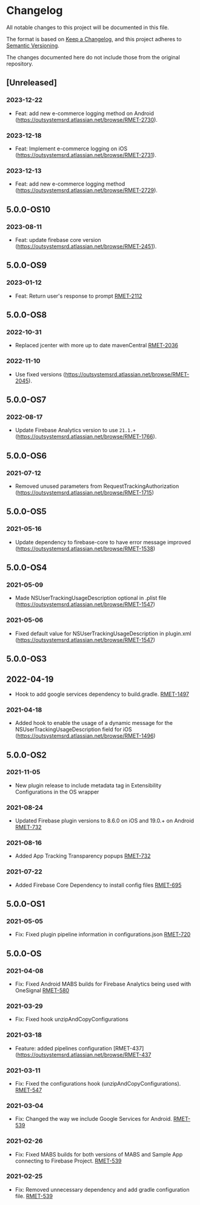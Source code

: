 # Changelog
All notable changes to this project will be documented in this file.

The format is based on [Keep a Changelog](https://keepachangelog.com/en/1.0.0/),
and this project adheres to [Semantic Versioning](https://semver.org/spec/v2.0.0.html).

The changes documented here do not include those from the original repository.

## [Unreleased]

### 2023-12-22
- Feat: add new e-commerce logging method on Android (https://outsystemsrd.atlassian.net/browse/RMET-2730).

### 2023-12-18
- Feat: Implement e-commerce logging on iOS (https://outsystemsrd.atlassian.net/browse/RMET-2731).

### 2023-12-13
- Feat: add new e-commerce logging method (https://outsystemsrd.atlassian.net/browse/RMET-2729).

## 5.0.0-OS10

### 2023-08-11
- Feat: update firebase core version (https://outsystemsrd.atlassian.net/browse/RMET-2451).

## 5.0.0-OS9

### 2023-01-12
- Feat: Return user's response to prompt [RMET-2112](https://outsystemsrd.atlassian.net/browse/RMET-2112)

## 5.0.0-OS8

### 2022-10-31
- Replaced jcenter with more up to date mavenCentral [RMET-2036](https://outsystemsrd.atlassian.net/browse/RMET-2036)

### 2022-11-10
- Use fixed versions (https://outsystemsrd.atlassian.net/browse/RMET-2045).

## 5.0.0-OS7
### 2022-08-17
- Update Firebase Analytics version to use `21.1.+` (https://outsystemsrd.atlassian.net/browse/RMET-1766).

## 5.0.0-OS6
### 2021-07-12
- Removed unused parameters from RequestTrackingAuthorization (https://outsystemsrd.atlassian.net/browse/RMET-1715)

## 5.0.0-OS5
### 2021-05-16
- Update dependency to firebase-core to have error message improved (https://outsystemsrd.atlassian.net/browse/RMET-1538)

## 5.0.0-OS4
### 2021-05-09
- Made NSUserTrackingUsageDescription optional in .plist file (https://outsystemsrd.atlassian.net/browse/RMET-1547)

### 2021-05-06
- Fixed default value for NSUserTrackingUsageDescription in plugin.xml (https://outsystemsrd.atlassian.net/browse/RMET-1547)

## 5.0.0-OS3
## 2022-04-19
- Hook to add google services dependency to build.gradle. [RMET-1497](https://outsystemsrd.atlassian.net/browse/RMET-1497)

### 2021-04-18
- Added hook to enable the usage of a dynamic message for the NSUserTrackingUsageDescription field for iOS (https://outsystemsrd.atlassian.net/browse/RMET-1496)

## 5.0.0-OS2
### 2021-11-05
- New plugin release to include metadata tag in Extensibility Configurations in the OS wrapper

### 2021-08-24
- Updated Firebase plugin versions to 8.6.0 on iOS and 19.0.+ on Android [RMET-732](https://outsystemsrd.atlassian.net/browse/RMET-732)

### 2021-08-16
- Added App Tracking Transparency popups [RMET-732](https://outsystemsrd.atlassian.net/browse/RMET-732)

### 2021-07-22
- Added Firebase Core Dependency to install config files [RMET-695](https://outsystemsrd.atlassian.net/browse/RMET-695)

## 5.0.0-OS1
### 2021-05-05
- Fix: Fixed plugin pipeline information in configurations.json [RMET-720](https://outsystemsrd.atlassian.net/browse/RMET-720)

## 5.0.0-OS
### 2021-04-08
- Fix: Fixed Android MABS builds for Firebase Analytics being used with OneSignal [RMET-580](https://outsystemsrd.atlassian.net/browse/RMET-580)

### 2021-03-29
- Fix: Fixed hook unzipAndCopyConfigurations

### 2021-03-18
- Feature: added pipelines configuration [RMET-437](https://outsystemsrd.atlassian.net/browse/RMET-437

### 2021-03-11
- Fix: Fixed the configurations hook (unzipAndCopyConfigurations). [RMET-547](https://outsystemsrd.atlassian.net/browse/RMET-547)

### 2021-03-04
- Fix: Changed the way we include Google Services for Android. [RMET-539](https://outsystemsrd.atlassian.net/browse/RMET-539)

### 2021-02-26
- Fix: Fixed MABS builds for both versions of MABS and Sample App connecting to Firebase Project. [RMET-539](https://outsystemsrd.atlassian.net/browse/RMET-539)

### 2021-02-25
- Fix: Removed unnecessary dependency and add gradle configuration file. [RMET-539](https://outsystemsrd.atlassian.net/browse/RMET-539)